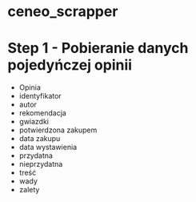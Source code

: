 # ceneo_scrapper

Step 1 - Pobieranie danych pojedyńczej opinii
======
- Opinia
- identyfikator
- autor
- rekomendacja
- gwiazdki
- potwierdzona zakupem
- data zakupu
- data wystawienia
- przydatna
- nieprzydatna
- treść
- wady
- zalety
